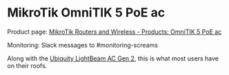 # MikroTik OmniTIK 5 PoE ac

Product page: [MikroTik Routers and Wireless - Products: OmniTIK 5 PoE ac](https://mikrotik.com/product/rbomnitikpg_5hacd)

Monitoring: Slack messages to \#monitoring-screams

Along with the [Ubiquity LightBeam AC Gen 2](litebeam.md), this is what most users have on their roofs.

